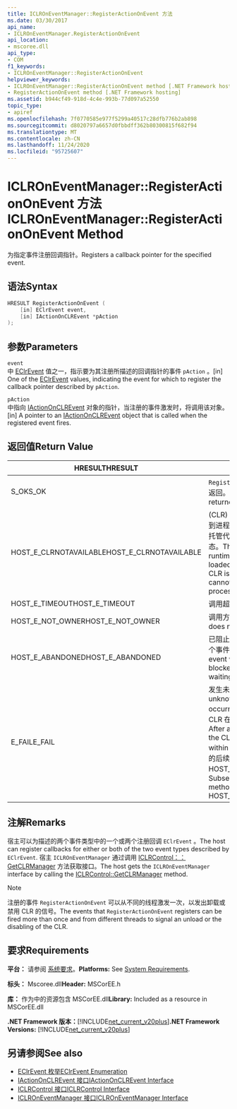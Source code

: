 ```yaml
---
title: ICLROnEventManager::RegisterActionOnEvent 方法
ms.date: 03/30/2017
api_name:
- ICLROnEventManager.RegisterActionOnEvent
api_location:
- mscoree.dll
api_type:
- COM
f1_keywords:
- ICLROnEventManager::RegisterActionOnEvent
helpviewer_keywords:
- ICLROnEventManager::RegisterActionOnEvent method [.NET Framework hosting]
- RegisterActionOnEvent method [.NET Framework hosting]
ms.assetid: b944cf49-918d-4c4e-993b-77d097a52550
topic_type:
- apiref
ms.openlocfilehash: 7f0770585e977f5299a40517c28dfb776b2ab898
ms.sourcegitcommit: d8020797a6657d0fbbdff362b80300815f682f94
ms.translationtype: MT
ms.contentlocale: zh-CN
ms.lasthandoff: 11/24/2020
ms.locfileid: "95725607"
---
```

# <a name="iclroneventmanagerregisteractiononevent-method"></a><span data-ttu-id="55468-102">ICLROnEventManager::RegisterActionOnEvent 方法</span><span class="sxs-lookup"><span data-stu-id="55468-102">ICLROnEventManager::RegisterActionOnEvent Method</span></span>

<span data-ttu-id="55468-103">为指定事件注册回调指针。</span><span class="sxs-lookup"><span data-stu-id="55468-103">Registers a callback pointer for the specified event.</span></span>  
  
## <a name="syntax"></a><span data-ttu-id="55468-104">语法</span><span class="sxs-lookup"><span data-stu-id="55468-104">Syntax</span></span>  
  
```cpp  
HRESULT RegisterActionOnEvent (  
    [in] EClrEvent event,  
    [in] IActionOnCLREvent *pAction  
);  
```  
  
## <a name="parameters"></a><span data-ttu-id="55468-105">参数</span><span class="sxs-lookup"><span data-stu-id="55468-105">Parameters</span></span>  

 `event`  
 <span data-ttu-id="55468-106">中 [EClrEvent](eclrevent-enumeration.md) 值之一，指示要为其注册所描述的回调指针的事件 `pAction` 。</span><span class="sxs-lookup"><span data-stu-id="55468-106">[in] One of the [EClrEvent](eclrevent-enumeration.md) values, indicating the event for which to register the callback pointer described by `pAction`.</span></span>  
  
 `pAction`  
 <span data-ttu-id="55468-107">中指向 [IActionOnCLREvent](iactiononclrevent-interface.md) 对象的指针，当注册的事件激发时，将调用该对象。</span><span class="sxs-lookup"><span data-stu-id="55468-107">[in] A pointer to an [IActionOnCLREvent](iactiononclrevent-interface.md) object that is called when the registered event fires.</span></span>  
  
## <a name="return-value"></a><span data-ttu-id="55468-108">返回值</span><span class="sxs-lookup"><span data-stu-id="55468-108">Return Value</span></span>  
  
|<span data-ttu-id="55468-109">HRESULT</span><span class="sxs-lookup"><span data-stu-id="55468-109">HRESULT</span></span>|<span data-ttu-id="55468-110">说明</span><span class="sxs-lookup"><span data-stu-id="55468-110">Description</span></span>|  
|-------------|-----------------|  
|<span data-ttu-id="55468-111">S_OK</span><span class="sxs-lookup"><span data-stu-id="55468-111">S_OK</span></span>|<span data-ttu-id="55468-112">`RegisterActionOnEvent` 已成功返回。</span><span class="sxs-lookup"><span data-stu-id="55468-112">`RegisterActionOnEvent` returned successfully.</span></span>|  
|<span data-ttu-id="55468-113">HOST_E_CLRNOTAVAILABLE</span><span class="sxs-lookup"><span data-stu-id="55468-113">HOST_E_CLRNOTAVAILABLE</span></span>|<span data-ttu-id="55468-114"> (CLR) 的公共语言运行时未加载到进程中，或 CLR 处于无法运行托管代码或成功处理调用的状态。</span><span class="sxs-lookup"><span data-stu-id="55468-114">The common language runtime (CLR) has not been loaded into a process, or the CLR is in a state in which it cannot run managed code or process the call successfully.</span></span>|  
|<span data-ttu-id="55468-115">HOST_E_TIMEOUT</span><span class="sxs-lookup"><span data-stu-id="55468-115">HOST_E_TIMEOUT</span></span>|<span data-ttu-id="55468-116">调用超时。</span><span class="sxs-lookup"><span data-stu-id="55468-116">The call timed out.</span></span>|  
|<span data-ttu-id="55468-117">HOST_E_NOT_OWNER</span><span class="sxs-lookup"><span data-stu-id="55468-117">HOST_E_NOT_OWNER</span></span>|<span data-ttu-id="55468-118">调用方不拥有该锁。</span><span class="sxs-lookup"><span data-stu-id="55468-118">The caller does not own the lock.</span></span>|  
|<span data-ttu-id="55468-119">HOST_E_ABANDONED</span><span class="sxs-lookup"><span data-stu-id="55468-119">HOST_E_ABANDONED</span></span>|<span data-ttu-id="55468-120">已阻止的线程或纤程正在等待某个事件时，该事件被取消。</span><span class="sxs-lookup"><span data-stu-id="55468-120">An event was canceled while a blocked thread or fiber was waiting on it.</span></span>|  
|<span data-ttu-id="55468-121">E_FAIL</span><span class="sxs-lookup"><span data-stu-id="55468-121">E_FAIL</span></span>|<span data-ttu-id="55468-122">发生未知的灾难性故障。</span><span class="sxs-lookup"><span data-stu-id="55468-122">An unknown catastrophic failure occurred.</span></span> <span data-ttu-id="55468-123">方法返回 E_FAIL 后，CLR 在该进程内将不再可用。</span><span class="sxs-lookup"><span data-stu-id="55468-123">After a method returns E_FAIL, the CLR is no longer usable within the process.</span></span> <span data-ttu-id="55468-124">对宿主方法的后续调用会返回 HOST_E_CLRNOTAVAILABLE。</span><span class="sxs-lookup"><span data-stu-id="55468-124">Subsequent calls to hosting methods return HOST_E_CLRNOTAVAILABLE.</span></span>|  
  
## <a name="remarks"></a><span data-ttu-id="55468-125">注解</span><span class="sxs-lookup"><span data-stu-id="55468-125">Remarks</span></span>  

 <span data-ttu-id="55468-126">宿主可以为描述的两个事件类型中的一个或两个注册回调 `EClrEvent` 。</span><span class="sxs-lookup"><span data-stu-id="55468-126">The host can register callbacks for either or both of the two event types described by `EClrEvent`.</span></span> <span data-ttu-id="55468-127">宿主 `ICLROnEventManager` 通过调用 [ICLRControl：： GetCLRManager](iclrcontrol-getclrmanager-method.md) 方法获取接口。</span><span class="sxs-lookup"><span data-stu-id="55468-127">The host gets the `ICLROnEventManager` interface by calling the [ICLRControl::GetCLRManager](iclrcontrol-getclrmanager-method.md) method.</span></span>  
  
> [!NOTE]
> <span data-ttu-id="55468-128">注册的事件 `RegisterActionOnEvent` 可以从不同的线程激发一次，以发出卸载或禁用 CLR 的信号。</span><span class="sxs-lookup"><span data-stu-id="55468-128">The events that `RegisterActionOnEvent` registers can be fired more than once and from different threads to signal an unload or the disabling of the CLR.</span></span>  
  
## <a name="requirements"></a><span data-ttu-id="55468-129">要求</span><span class="sxs-lookup"><span data-stu-id="55468-129">Requirements</span></span>  

 <span data-ttu-id="55468-130">**平台：** 请参阅 [系统要求](../../get-started/system-requirements.md)。</span><span class="sxs-lookup"><span data-stu-id="55468-130">**Platforms:** See [System Requirements](../../get-started/system-requirements.md).</span></span>  
  
 <span data-ttu-id="55468-131">**标头：** Mscoree.dll</span><span class="sxs-lookup"><span data-stu-id="55468-131">**Header:** MSCorEE.h</span></span>  
  
 <span data-ttu-id="55468-132">**库：** 作为中的资源包含 MSCorEE.dll</span><span class="sxs-lookup"><span data-stu-id="55468-132">**Library:** Included as a resource in MSCorEE.dll</span></span>  
  
 <span data-ttu-id="55468-133">**.NET Framework 版本：**[!INCLUDE[net_current_v20plus](../../../../includes/net-current-v20plus-md.md)]</span><span class="sxs-lookup"><span data-stu-id="55468-133">**.NET Framework Versions:** [!INCLUDE[net_current_v20plus](../../../../includes/net-current-v20plus-md.md)]</span></span>  
  
## <a name="see-also"></a><span data-ttu-id="55468-134">另请参阅</span><span class="sxs-lookup"><span data-stu-id="55468-134">See also</span></span>

- [<span data-ttu-id="55468-135">EClrEvent 枚举</span><span class="sxs-lookup"><span data-stu-id="55468-135">EClrEvent Enumeration</span></span>](eclrevent-enumeration.md)
- [<span data-ttu-id="55468-136">IActionOnCLREvent 接口</span><span class="sxs-lookup"><span data-stu-id="55468-136">IActionOnCLREvent Interface</span></span>](iactiononclrevent-interface.md)
- [<span data-ttu-id="55468-137">ICLRControl 接口</span><span class="sxs-lookup"><span data-stu-id="55468-137">ICLRControl Interface</span></span>](iclrcontrol-interface.md)
- [<span data-ttu-id="55468-138">ICLROnEventManager 接口</span><span class="sxs-lookup"><span data-stu-id="55468-138">ICLROnEventManager Interface</span></span>](iclroneventmanager-interface.md)

